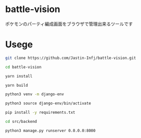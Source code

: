 # battle-vision
ポケモンのパーティ編成画面をブラウザで管理出来るツールです

# Usege

```bash
git clone https://github.com/Jastin-Infj/battle-vision.git
```

```bash
cd battle-vision
```


```bash
yarn install
```

```bash
yarn build
```


```bash
python3 venv -m django-env
```

```bash
python3 source django-env/bin/activate
```

```bash
pip install -y requirements.txt
```

```bash
cd src/backend
```

```bash
python3 manage.py runserver 0.0.0.0:8000
```